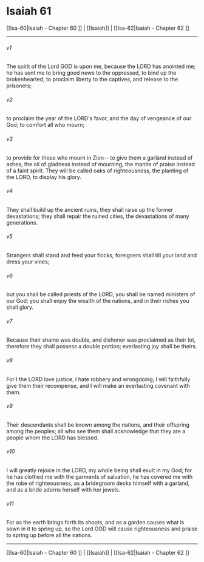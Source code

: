 # Isaiah 61

[[Isa-60|Isaiah - Chapter 60 ]] | [[Isaiah]] | [[Isa-62|Isaiah - Chapter 62 ]]
***

###### v1
The spirit of the Lord GOD is upon me, because the LORD has anointed me; he has sent me to bring good news to the oppressed, to bind up the brokenhearted, to proclaim liberty to the captives, and release to the prisoners;
###### v2
to proclaim the year of the LORD's favor, and the day of vengeance of our God; to comfort all who mourn;
###### v3
to provide for those who mourn in Zion-- to give them a garland instead of ashes, the oil of gladness instead of mourning, the mantle of praise instead of a faint spirit. They will be called oaks of righteousness, the planting of the LORD, to display his glory.
###### v4
They shall build up the ancient ruins, they shall raise up the former devastations; they shall repair the ruined cities, the devastations of many generations.
###### v5
Strangers shall stand and feed your flocks, foreigners shall till your land and dress your vines;
###### v6
but you shall be called priests of the LORD, you shall be named ministers of our God; you shall enjoy the wealth of the nations, and in their riches you shall glory.
###### v7
Because their shame was double, and dishonor was proclaimed as their lot, therefore they shall possess a double portion; everlasting joy shall be theirs.
###### v8
For I the LORD love justice, I hate robbery and wrongdoing; I will faithfully give them their recompense, and I will make an everlasting covenant with them.
###### v9
Their descendants shall be known among the nations, and their offspring among the peoples; all who see them shall acknowledge that they are a people whom the LORD has blessed.
###### v10
I will greatly rejoice in the LORD, my whole being shall exult in my God; for he has clothed me with the garments of salvation, he has covered me with the robe of righteousness, as a bridegroom decks himself with a garland, and as a bride adorns herself with her jewels.
###### v11
For as the earth brings forth its shoots, and as a garden causes what is sown in it to spring up, so the Lord GOD will cause righteousness and praise to spring up before all the nations.

***

[[Isa-60|Isaiah - Chapter 60 ]] | [[Isaiah]] | [[Isa-62|Isaiah - Chapter 62 ]]
